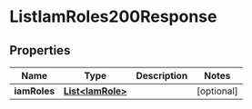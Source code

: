 

# ListIamRoles200Response


## Properties

| Name | Type | Description | Notes |
|------------ | ------------- | ------------- | -------------|
|**iamRoles** | [**List&lt;IamRole&gt;**](IamRole.md) |  |  [optional] |



